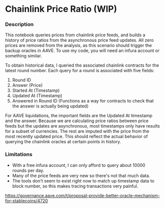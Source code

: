 # Chainlink Price Ratio (WIP)

### Description

This notebook queries prices from chainlink price feeds, and builds a history of price ratios from the asynchronous price feed updates. All zero prices are removed from the analysis, as this scenario should trigger the backup oracles in AAVE. To use my code, you will need an infura account or something similar.

To obtain historical data, I queried the associated chainlink contracts for the latest round number. Each query for a round is associated with five fields:

1. Round ID
2. Answer (Price)
3. Started At (Timestamp)
4. Updated At (Timestamp)
5. Answered in Round ID (Functions as a way for contracts to check that the answer is actually being updated)

For AAVE liquidations, the important fields are the Updated At timestamp and the answer. Because we are calculating price ratios between price feeds but the updates are asynchronous, most timestamps only have results for a subset of currencies. The rest are imputed with the price from the most recently updated price. This should reflect the actual behavior of querying the chainlink oracles at certain points in history. 

### Limitations

* With a free infura account, I can only afford to query about 10000 rounds per day.
* Many of the price feeds are very new so there's not that much data.
* The tools don't seem to exist right now to match up timestamp data to block number, so this makes tracing transactions very painful.

https://governance.aave.com/t/proposal-provide-better-oracle-mechanism-for-stablecoins/4720
